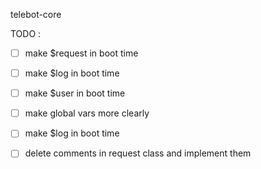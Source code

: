 telebot-core

TODO :
- [ ] make $request in boot time
- [ ] make $log in boot time
- [ ] make $user in boot time
- [ ] make global vars more clearly
- [ ] make $log in boot time
- [ ] delete comments in request class and implement them


